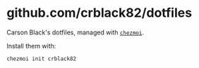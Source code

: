 # github.com/crblack82/dotfiles

Carson Black's dotfiles, managed with [`chezmoi`](https://github.com/twpayne/chezmoi).

Install them with:

    chezmoi init crblack82
